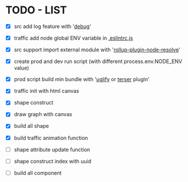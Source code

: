 # TODO - LIST

- [X] src add log feature with '[debug](https://www.npmjs.com/package/debug)'
- [X] traffic add node global ENV variable in [.eslintrc.js](./.eslintrc.js)
- [X] src support import external module with '[rollup-plugin-node-resolve](https://github.com/rollup/rollup-plugin-node-resolve)'
- [X] create prod and dev run script (with different process.env.NODE_ENV value)
- [X] prod script build min bundle with '[uglify](https://github.com/TrySound/rollup-plugin-uglify) or [terser](https://github.com/TrySound/rollup-plugin-terser) plugin'


- [X] traffic init with html canvas
- [X] shape construct
- [X] draw graph with canvas


- [X] build all shape 


- [X] build traffic animation function
- [ ] shape attribute update function
- [ ] shape construct index with uuid
- [ ] build all component